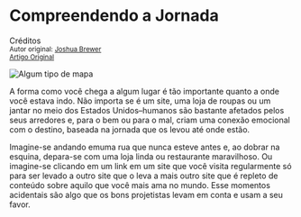 Compreendendo a Jornada
=======================
Créditos<br/>
<small>Autor original: [Joshua Brewer](http://52weeksofux.com/)<br/>[Artigo Original](http://52weeksofux.com/post/780958512/understanding-the-journey)</small>

![Algum tipo de mapa](http://media.tumblr.com/tumblr_l54dm9hjNj1qz7ace.jpg "Algum tipo de mapa")

A forma como você chega a algum lugar é tão importante quanto a onde você estava indo. Não importa se é um site, uma loja de roupas ou um jantar no meio dos Estados Unidos&ndash;humanos são bastante afetados pelos seus arredores e, para o bem ou para o mal, criam uma conexão emocional com o destino, baseada na jornada que os levou até onde estão.

Imagine-se andando emuma rua que nunca esteve antes e, ao dobrar na esquina, depara-se com uma loja linda ou restaurante maravilhoso. Ou imagine-se clicando em um link em um site que você visita regularmente só para ser levado a outro site que o leva a mais outro site que é repleto de conteúdo sobre aquilo que você mais ama no mundo. Esse momentos acidentais são algo que os bons projetistas levam em conta e usam a seu favor.
